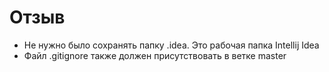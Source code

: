 # Отзыв

* Не нужно было сохранять папку .idea. Это рабочая папка Intellij Idea
* Файл .gitignore также должен присутствовать в ветке master
